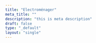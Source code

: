 ```yaml
---
title: "Electroménager"
meta_title: ""
description: "this is meta description"
draft: false
type: "_default"
layout: "single"
---
```

